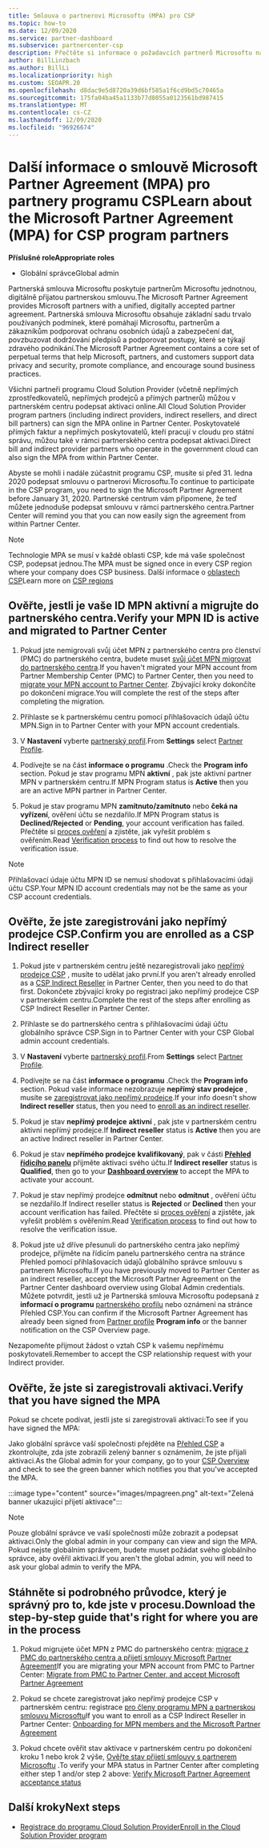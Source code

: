 ```yaml
---
title: Smlouva o partnerovi Microsoftu (MPA) pro CSP
ms.topic: how-to
ms.date: 12/09/2020
ms.service: partner-dashboard
ms.subservice: partnercenter-csp
description: Přečtěte si informace o požadavcích partnerů Microsoftu na partnery pro podepsání a ověření této sjednocené a digitálně přijatelné smlouvy o partnerovi od Microsoftu (MPA).
author: BillLinzbach
ms.author: BillLi
ms.localizationpriority: high
ms.custom: SEOAPR.20
ms.openlocfilehash: d8dac9e5d8720a39d6bf585a1f6cd9bd5c70465a
ms.sourcegitcommit: 175fa04ba45a1133b77d8055a0123561bd987415
ms.translationtype: MT
ms.contentlocale: cs-CZ
ms.lasthandoff: 12/09/2020
ms.locfileid: "96926674"
---
```

# <a name="learn-about-the-microsoft-partner-agreement-mpa-for-csp-program-partners"></a><span data-ttu-id="f7f2b-103">Další informace o smlouvě Microsoft Partner Agreement (MPA) pro partnery programu CSP</span><span class="sxs-lookup"><span data-stu-id="f7f2b-103">Learn about the Microsoft Partner Agreement (MPA) for CSP program partners</span></span>

<span data-ttu-id="f7f2b-104">**Příslušné role**</span><span class="sxs-lookup"><span data-stu-id="f7f2b-104">**Appropriate roles**</span></span>

- <span data-ttu-id="f7f2b-105">Globální správce</span><span class="sxs-lookup"><span data-stu-id="f7f2b-105">Global admin</span></span>

<span data-ttu-id="f7f2b-106">Partnerská smlouva Microsoftu poskytuje partnerům Microsoftu jednotnou, digitálně přijatou partnerskou smlouvu.</span><span class="sxs-lookup"><span data-stu-id="f7f2b-106">The Microsoft Partner Agreement provides Microsoft partners with a unified, digitally accepted partner agreement.</span></span> <span data-ttu-id="f7f2b-107">Partnerská smlouva Microsoftu obsahuje základní sadu trvalo používaných podmínek, které pomáhají Microsoftu, partnerům a zákazníkům podporovat ochranu osobních údajů a zabezpečení dat, povzbuzovat dodržování předpisů a podporovat postupy, které se týkají zdravého podnikání.</span><span class="sxs-lookup"><span data-stu-id="f7f2b-107">The Microsoft Partner Agreement contains a core set of perpetual terms that help Microsoft, partners, and customers support data privacy and security, promote compliance, and encourage sound business practices.</span></span>

<span data-ttu-id="f7f2b-108">Všichni partneři programu Cloud Solution Provider (včetně nepřímých zprostředkovatelů, nepřímých prodejců a přímých partnerů) můžou v partnerském centru podepsat aktivaci online.</span><span class="sxs-lookup"><span data-stu-id="f7f2b-108">All Cloud Solution Provider program partners (including indirect providers, indirect resellers, and direct bill partners) can sign the MPA online in Partner Center.</span></span> <span data-ttu-id="f7f2b-109">Poskytovatelé přímých faktur a nepřímých poskytovatelů, kteří pracují v cloudu pro státní správu, můžou také v rámci partnerského centra podepsat aktivaci.</span><span class="sxs-lookup"><span data-stu-id="f7f2b-109">Direct bill and indirect provider partners who operate in the government cloud can also sign the MPA from within Partner Center.</span></span>

<span data-ttu-id="f7f2b-110">Abyste se mohli i nadále zúčastnit programu CSP, musíte si před 31. ledna 2020 podepsat smlouvu o partnerovi Microsoftu.</span><span class="sxs-lookup"><span data-stu-id="f7f2b-110">To continue to participate in the CSP program, you need to sign the Microsoft Partner Agreement before January 31, 2020.</span></span> <span data-ttu-id="f7f2b-111">Partnerské centrum vám připomene, že teď můžete jednoduše podepsat smlouvu v rámci partnerského centra.</span><span class="sxs-lookup"><span data-stu-id="f7f2b-111">Partner Center will remind you that you can now easily sign the agreement from within Partner Center.</span></span>

>[!NOTE]
><span data-ttu-id="f7f2b-112">Technologie MPA se musí v každé oblasti CSP, kde má vaše společnost CSP, podepsat jednou.</span><span class="sxs-lookup"><span data-stu-id="f7f2b-112">The MPA must be signed once in every CSP region where your company does CSP business.</span></span> <span data-ttu-id="f7f2b-113">Další informace o [oblastech CSP](regional-authorization-overview.md)</span><span class="sxs-lookup"><span data-stu-id="f7f2b-113">Learn more on [CSP regions](regional-authorization-overview.md)</span></span> 

## <a name="verify-your-mpn-id-is-active-and-migrated-to-partner-center"></a><span data-ttu-id="f7f2b-114">Ověřte, jestli je vaše ID MPN aktivní a migrujte do partnerského centra.</span><span class="sxs-lookup"><span data-stu-id="f7f2b-114">Verify your MPN ID is active and migrated to Partner Center</span></span>

1. <span data-ttu-id="f7f2b-115">Pokud jste nemigrovali svůj účet MPN z partnerského centra pro členství (PMC) do partnerského centra, budete muset [svůj účet MPN migrovat do partnerského centra](move-pmc-pc-map.md).</span><span class="sxs-lookup"><span data-stu-id="f7f2b-115">If you haven't migrated your MPN account from Partner Membership Center (PMC) to Partner Center, then you need to [migrate your MPN account to Partner Center](move-pmc-pc-map.md).</span></span> <span data-ttu-id="f7f2b-116">Zbývající kroky dokončíte po dokončení migrace.</span><span class="sxs-lookup"><span data-stu-id="f7f2b-116">You will complete the rest of the steps after completing the migration.</span></span> 

1. <span data-ttu-id="f7f2b-117">Přihlaste se k partnerskému centru pomocí přihlašovacích údajů účtu MPN.</span><span class="sxs-lookup"><span data-stu-id="f7f2b-117">Sign in to Partner Center with your MPN account credentials.</span></span>
 
1. <span data-ttu-id="f7f2b-118">V **Nastavení** vyberte [partnerský profil](https://partner.microsoft.com/pcv/accountsettings/connectedpartnerprofile).</span><span class="sxs-lookup"><span data-stu-id="f7f2b-118">From **Settings** select [Partner Profile](https://partner.microsoft.com/pcv/accountsettings/connectedpartnerprofile).</span></span>

1. <span data-ttu-id="f7f2b-119">Podívejte se na část **informace o programu** .</span><span class="sxs-lookup"><span data-stu-id="f7f2b-119">Check the **Program info** section.</span></span> <span data-ttu-id="f7f2b-120">Pokud je stav programu MPN **aktivní** , pak jste aktivní partner MPN v partnerském centru.</span><span class="sxs-lookup"><span data-stu-id="f7f2b-120">If MPN Program status is **Active** then you are an active MPN partner in Partner Center.</span></span>
 
1. <span data-ttu-id="f7f2b-121">Pokud je stav programu MPN **zamítnuto/zamítnuto** nebo **čeká na vyřízení**, ověření účtu se nezdařilo.</span><span class="sxs-lookup"><span data-stu-id="f7f2b-121">If MPN Program status is **Declined/Rejected** or **Pending**, your account verification has failed.</span></span> <span data-ttu-id="f7f2b-122">Přečtěte si [proces ověření](verification-responses.md) a zjistěte, jak vyřešit problém s ověřením.</span><span class="sxs-lookup"><span data-stu-id="f7f2b-122">Read [Verification process](verification-responses.md) to find out how to resolve the verification issue.</span></span>



>[!NOTE]
><span data-ttu-id="f7f2b-123">Přihlašovací údaje účtu MPN ID se nemusí shodovat s přihlašovacími údaji účtu CSP.</span><span class="sxs-lookup"><span data-stu-id="f7f2b-123">Your MPN ID account credentials may not be the same as your CSP account credentials.</span></span>

## <a name="confirm-you-are-enrolled-as-a-csp-indirect-reseller"></a><span data-ttu-id="f7f2b-124">Ověřte, že jste zaregistrováni jako nepřímý prodejce CSP.</span><span class="sxs-lookup"><span data-stu-id="f7f2b-124">Confirm you are enrolled as a CSP Indirect reseller</span></span>

1. <span data-ttu-id="f7f2b-125">Pokud jste v partnerském centru ještě nezaregistrovali jako [nepřímý prodejce CSP](enrolling-in-the-csp-program.md)  , musíte to udělat jako první.</span><span class="sxs-lookup"><span data-stu-id="f7f2b-125">If you aren't already enrolled as a [CSP Indirect Reseller](enrolling-in-the-csp-program.md)  in Partner Center, then you need to do that first.</span></span> <span data-ttu-id="f7f2b-126">Dokončete zbývající kroky po registraci jako nepřímý prodejce CSP v partnerském centru.</span><span class="sxs-lookup"><span data-stu-id="f7f2b-126">Complete the rest of the steps after enrolling as CSP Indirect Reseller in Partner Center.</span></span>

1. <span data-ttu-id="f7f2b-127">Přihlaste se do partnerského centra s přihlašovacími údaji účtu globálního správce CSP.</span><span class="sxs-lookup"><span data-stu-id="f7f2b-127">Sign in to Partner Center with your CSP Global admin account credentials.</span></span>

1. <span data-ttu-id="f7f2b-128">V **Nastavení** vyberte [partnerský profil](https://partner.microsoft.com/pcv/accountsettings/partnerprofile).</span><span class="sxs-lookup"><span data-stu-id="f7f2b-128">From **Settings** select [Partner Profile](https://partner.microsoft.com/pcv/accountsettings/partnerprofile).</span></span>

1. <span data-ttu-id="f7f2b-129">Podívejte se na část **informace o programu** .</span><span class="sxs-lookup"><span data-stu-id="f7f2b-129">Check the **Program info** section.</span></span> <span data-ttu-id="f7f2b-130">Pokud vaše informace nezobrazuje **nepřímý stav prodejce** , musíte se [zaregistrovat jako nepřímý prodejce](https://partner.microsoft.com/cloud-solution-provider/whats-required).</span><span class="sxs-lookup"><span data-stu-id="f7f2b-130">If your info doesn't show **Indirect reseller** status, then you need to [enroll as an indirect reseller](https://partner.microsoft.com/cloud-solution-provider/whats-required).</span></span>

1. <span data-ttu-id="f7f2b-131">Pokud je stav  **nepřímý prodejce** **aktivní** , pak jste v partnerském centru aktivní nepřímý prodejce.</span><span class="sxs-lookup"><span data-stu-id="f7f2b-131">If  **Indirect reseller** status is **Active** then you are an active Indirect reseller in Partner Center.</span></span>
 
4. <span data-ttu-id="f7f2b-132">Pokud je stav  **nepřímého prodejce** **kvalifikovaný**, pak v části [**Přehled řídicího panelu**](https://partner.microsoft.com/pcv/dashboard/overview) přijměte aktivaci svého účtu.</span><span class="sxs-lookup"><span data-stu-id="f7f2b-132">If  **Indirect reseller** status is **Qualified**, then go to your [**Dashboard overview**](https://partner.microsoft.com/pcv/dashboard/overview) to accept the MPA to activate your account.</span></span>
 
1. <span data-ttu-id="f7f2b-133">Pokud je stav nepřímý prodejce **odmítnut** nebo **odmítnut** , ověření účtu se nezdařilo.</span><span class="sxs-lookup"><span data-stu-id="f7f2b-133">If Indirect reseller status is **Rejected** or **Declined** then your account verification has failed.</span></span> <span data-ttu-id="f7f2b-134">Přečtěte si [proces ověření](verification-responses.md) a zjistěte, jak vyřešit problém s ověřením.</span><span class="sxs-lookup"><span data-stu-id="f7f2b-134">Read [Verification process](verification-responses.md) to find out how to resolve the verification issue.</span></span>

1. <span data-ttu-id="f7f2b-135">Pokud jste už dříve přesunuli do partnerského centra jako nepřímý prodejce, přijměte na řídicím panelu partnerského centra na stránce Přehled pomocí přihlašovacích údajů globálního správce smlouvu s partnerem Microsoftu.</span><span class="sxs-lookup"><span data-stu-id="f7f2b-135">If you have previously moved to Partner Center as an indirect reseller, accept the Microsoft Partner Agreement on the Partner Center dashboard overview using Global Admin credentials.</span></span> <span data-ttu-id="f7f2b-136">Můžete potvrdit, jestli už je Partnerská smlouva Microsoftu podepsaná z **informací o programu** [partnerského profilu](https://partner.microsoft.com/pcv/accountsettings/partnerprofile) nebo oznámení na stránce Přehled CSP.</span><span class="sxs-lookup"><span data-stu-id="f7f2b-136">You can confirm if the Microsoft Partner Agreement has already been signed from [Partner profile](https://partner.microsoft.com/pcv/accountsettings/partnerprofile) **Program info** or the banner notification on the CSP Overview page.</span></span>

<span data-ttu-id="f7f2b-137">Nezapomeňte přijmout žádost o vztah CSP k vašemu nepřímému poskytovateli.</span><span class="sxs-lookup"><span data-stu-id="f7f2b-137">Remember to accept the CSP relationship request with your Indirect provider.</span></span>

## <a name="verify-that-you-have-signed-the-mpa"></a><span data-ttu-id="f7f2b-138">Ověřte, že jste si zaregistrovali aktivaci.</span><span class="sxs-lookup"><span data-stu-id="f7f2b-138">Verify that you have signed the MPA</span></span>

<span data-ttu-id="f7f2b-139">Pokud se chcete podívat, jestli jste si zaregistrovali aktivaci:</span><span class="sxs-lookup"><span data-stu-id="f7f2b-139">To see if you have signed the MPA:</span></span>

 <span data-ttu-id="f7f2b-140">Jako globální správce vaší společnosti přejděte na [Přehled CSP](https://partner.microsoft.com/pcv/dashboard/overview) a zkontrolujte, zda jste zobrazili zelený banner s oznámením, že jste přijali aktivaci.</span><span class="sxs-lookup"><span data-stu-id="f7f2b-140">As the Global admin for your company, go to your [CSP Overview](https://partner.microsoft.com/pcv/dashboard/overview) and check to see the green banner which notifies you that you've accepted the MPA.</span></span>

 
:::image type="content" source="images/mpagreen.png" alt-text="Zelená banner ukazující přijetí aktivace":::

>[!NOTE]
><span data-ttu-id="f7f2b-142">Pouze globální správce ve vaší společnosti může zobrazit a podepsat aktivaci.</span><span class="sxs-lookup"><span data-stu-id="f7f2b-142">Only the global admin in your company can view and sign the MPA.</span></span> <span data-ttu-id="f7f2b-143">Pokud nejste globálním správcem, budete muset požádat svého globálního správce, aby ověřil aktivaci.</span><span class="sxs-lookup"><span data-stu-id="f7f2b-143">If you aren't the global admin, you will need to ask your global admin to verify the MPA.</span></span>


## <a name="download-the-step-by-step-guide-thats-right-for-where-you-are-in-the-process"></a><span data-ttu-id="f7f2b-144">Stáhněte si podrobného průvodce, který je správný pro to, kde jste v procesu.</span><span class="sxs-lookup"><span data-stu-id="f7f2b-144">Download the step-by-step guide that's right for where you are in the process</span></span>

1. <span data-ttu-id="f7f2b-145">Pokud migrujete účet MPN z PMC do partnerského centra: [migrace z PMC do partnerského centra a přijetí smlouvy Microsoft Partner Agreement](https://assetsprod.microsoft.com/mpn/migrate-pmc-pc-mpa-guide.pptx)</span><span class="sxs-lookup"><span data-stu-id="f7f2b-145">If you are migrating your MPN account from PMC to Partner Center: [Migrate from PMC to Partner Center, and accept Microsoft Partner Agreement](https://assetsprod.microsoft.com/mpn/migrate-pmc-pc-mpa-guide.pptx)</span></span>

2. <span data-ttu-id="f7f2b-146">Pokud se chcete zaregistrovat jako nepřímý prodejce CSP v partnerském centru: registrace [pro členy programu MPN a partnerskou smlouvu Microsoftu](https://assetsprod.microsoft.com/mpn/onboard-pc-csp-mpn-mpa-guide.pptx)</span><span class="sxs-lookup"><span data-stu-id="f7f2b-146">If you want to enroll as a CSP Indirect Reseller in Partner Center: [Onboarding for MPN members and the Microsoft Partner Agreement](https://assetsprod.microsoft.com/mpn/onboard-pc-csp-mpn-mpa-guide.pptx)</span></span>

3. <span data-ttu-id="f7f2b-147">Pokud chcete ověřit stav aktivace v partnerském centru po dokončení kroku 1 nebo krok 2 výše, [Ověřte stav přijetí smlouvy s partnerem Microsoftu](https://assetsprod.microsoft.com/mpn/verify-mpa-acceptance-status.pptx) .</span><span class="sxs-lookup"><span data-stu-id="f7f2b-147">To verify your MPA status in Partner Center after completing either step 1 and/or step 2 above: [Verify Microsoft Partner Agreement acceptance status](https://assetsprod.microsoft.com/mpn/verify-mpa-acceptance-status.pptx)</span></span>
 
## <a name="next-steps"></a><span data-ttu-id="f7f2b-148">Další kroky</span><span class="sxs-lookup"><span data-stu-id="f7f2b-148">Next steps</span></span>

- [<span data-ttu-id="f7f2b-149">Registrace do programu Cloud Solution Provider</span><span class="sxs-lookup"><span data-stu-id="f7f2b-149">Enroll in the Cloud Solution Provider program</span></span>](enrolling-in-the-csp-program.md)
